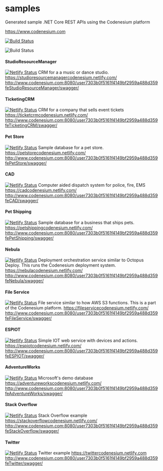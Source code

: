 # samples
Generated sample .NET Core REST APIs using the Codenesium platform


https://www.codenesium.com

[![Build Status](https://travis-ci.org/codenesium/samples.svg?branch=master)](https://travis-ci.org/codenesium/samples)

![Build Status](https://dev.azure.com/codenesium0978/Samples/_apis/build/status/Samples-ASP.NET%20Core-CI)


#### StudioResourceManager
[![Netlify Status](https://api.netlify.com/api/v1/badges/1bd2ac54-b1ae-46e9-b487-25ce0c3565ef/deploy-status)](https://app.netlify.com/sites/studioresourcemanagercodenesium/deploys)
CRM for a a music or dance studio.
https://studioresourcemanagercodenesium.netlify.com/
http://www.codenesium.com:8080/user7303b0f5161f4149bf2959a488d359feStudioResourceManager/swagger/

#### TicketingCRM
[![Netlify Status](https://api.netlify.com/api/v1/badges/cf1ca99c-55b8-4734-b48e-77ee97c5d41d/deploy-status)](https://app.netlify.com/sites/ticketcrmcodenesium/deploys)
CRM for a company that sells event tickets
https://ticketcrmcodenesium.netlify.com/
http://www.codenesium.com:8080/user7303b0f5161f4149bf2959a488d359feTicketingCRM/swagger/

#### Pet Store
[![Netlify Status](https://api.netlify.com/api/v1/badges/b607d83a-89ce-43e9-bbc8-3f072a2693c7/deploy-status)](https://app.netlify.com/sites/petstorecodenesium/deploys)
Sample database for a pet store.
https://petstorecodenesium.netlify.com/
http://www.codenesium.com:8080/user7303b0f5161f4149bf2959a488d359fePetStore/swagger/

#### CAD
[![Netlify Status](https://api.netlify.com/api/v1/badges/f0b9cf51-a6d0-4a63-b5d9-70f6ae42ae06/deploy-status)](https://app.netlify.com/sites/xenodochial-lewin-08cea1/deploys)
Computer aided dispatch system for police, fire, EMS
https://cadcodenesium.netlify.com/
http://www.codenesium.com:8080/user7303b0f5161f4149bf2959a488d359feCAD/swagger/

#### Pet Shipping
[![Netlify Status](https://api.netlify.com/api/v1/badges/386d189a-1414-40f5-94a6-3ebf419b1b30/deploy-status)](https://app.netlify.com/sites/petshippingcodenesium/deploys)
Sample database for a business that ships pets.
https://petshippingcodenesium.netlify.com/
http://www.codenesium.com:8080/user7303b0f5161f4149bf2959a488d359fePetShipping/swagger/

#### Nebula
[![Netlify Status](https://api.netlify.com/api/v1/badges/7f444d8b-67bc-4645-a2bf-50a3c2e635c0/deploy-status)](https://app.netlify.com/sites/nebulacodenesium/deploys)
Deployment orchestration service similar to Octopus Deploy. This runs the Codenesium deployment system.
https://nebulacodenesium.netlify.com/
http://www.codenesium.com:8080/user7303b0f5161f4149bf2959a488d359feNebula/swagger/

#### File Service
[![Netlify Status](https://api.netlify.com/api/v1/badges/24a26992-f505-456b-9633-e7dc49df7db2/deploy-status)](https://app.netlify.com/sites/fileservicecodenesium/deploys)
File service similar to how AWS S3 functions. This is a part of the Codenesium platform.
https://fileservicecodenesium.netlify.com/
http://www.codenesium.com:8080/user7303b0f5161f4149bf2959a488d359feFileService/swagger/

#### ESPIOT
[![Netlify Status](https://api.netlify.com/api/v1/badges/3d0913ab-50b5-4925-bb9e-d48371bc4b62/deploy-status)](https://app.netlify.com/sites/espiotcodenesium/deploys)
Simple IOT web service with devices and actions.
https://espiotcodenesium.netlify.com/
http://www.codenesium.com:8080/user7303b0f5161f4149bf2959a488d359feESPIOT/swagger/

#### AdventureWorks
[![Netlify Status](https://api.netlify.com/api/v1/badges/6a1cf381-6dd2-4779-844f-e3b2de4d21bf/deploy-status)](https://app.netlify.com/sites/adventureworkscodenesium/deploys)
Microsoft's demo database
https://adventureworkscodenesium.netlify.com/
http://www.codenesium.com:8080/user7303b0f5161f4149bf2959a488d359feAdventureWorks/swagger/

#### Stack Overflow
[![Netlify Status](https://api.netlify.com/api/v1/badges/7cbf7d28-0e4e-45f8-9cf8-f01a2794aa52/deploy-status)](https://app.netlify.com/sites/stackoverflowcodenesium/deploys)
Stack Overflow example
https://stackoverflowcodenesium.netlify.com/
http://www.codenesium.com:8080/user7303b0f5161f4149bf2959a488d359feStackOverflow/swagger/

#### Twitter
[![Netlify Status](https://api.netlify.com/api/v1/badges/6e9027ae-1c46-4173-8640-5eab41519825/deploy-status)](https://app.netlify.com/sites/twittercodenesium/deploys)
Twitter example
https://twittercodenesium.netlify.com
http://www.codenesium.com:8080/user7303b0f5161f4149bf2959a488d359feTwitter/swagger/
